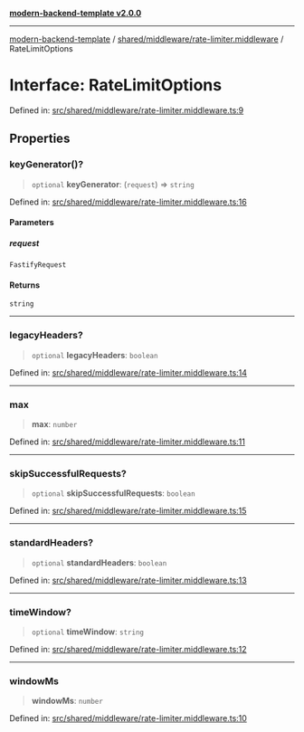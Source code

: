 [**modern-backend-template v2.0.0**](../../../../README.md)

***

[modern-backend-template](../../../../modules.md) / [shared/middleware/rate-limiter.middleware](../README.md) / RateLimitOptions

# Interface: RateLimitOptions

Defined in: [src/shared/middleware/rate-limiter.middleware.ts:9](https://github.com/maemreyo/saas-4cus-nodejs/blob/1a77de11cd6eaefe66c31c7f5de281673fc25ce5/src/shared/middleware/rate-limiter.middleware.ts#L9)

## Properties

### keyGenerator()?

> `optional` **keyGenerator**: (`request`) => `string`

Defined in: [src/shared/middleware/rate-limiter.middleware.ts:16](https://github.com/maemreyo/saas-4cus-nodejs/blob/1a77de11cd6eaefe66c31c7f5de281673fc25ce5/src/shared/middleware/rate-limiter.middleware.ts#L16)

#### Parameters

##### request

`FastifyRequest`

#### Returns

`string`

***

### legacyHeaders?

> `optional` **legacyHeaders**: `boolean`

Defined in: [src/shared/middleware/rate-limiter.middleware.ts:14](https://github.com/maemreyo/saas-4cus-nodejs/blob/1a77de11cd6eaefe66c31c7f5de281673fc25ce5/src/shared/middleware/rate-limiter.middleware.ts#L14)

***

### max

> **max**: `number`

Defined in: [src/shared/middleware/rate-limiter.middleware.ts:11](https://github.com/maemreyo/saas-4cus-nodejs/blob/1a77de11cd6eaefe66c31c7f5de281673fc25ce5/src/shared/middleware/rate-limiter.middleware.ts#L11)

***

### skipSuccessfulRequests?

> `optional` **skipSuccessfulRequests**: `boolean`

Defined in: [src/shared/middleware/rate-limiter.middleware.ts:15](https://github.com/maemreyo/saas-4cus-nodejs/blob/1a77de11cd6eaefe66c31c7f5de281673fc25ce5/src/shared/middleware/rate-limiter.middleware.ts#L15)

***

### standardHeaders?

> `optional` **standardHeaders**: `boolean`

Defined in: [src/shared/middleware/rate-limiter.middleware.ts:13](https://github.com/maemreyo/saas-4cus-nodejs/blob/1a77de11cd6eaefe66c31c7f5de281673fc25ce5/src/shared/middleware/rate-limiter.middleware.ts#L13)

***

### timeWindow?

> `optional` **timeWindow**: `string`

Defined in: [src/shared/middleware/rate-limiter.middleware.ts:12](https://github.com/maemreyo/saas-4cus-nodejs/blob/1a77de11cd6eaefe66c31c7f5de281673fc25ce5/src/shared/middleware/rate-limiter.middleware.ts#L12)

***

### windowMs

> **windowMs**: `number`

Defined in: [src/shared/middleware/rate-limiter.middleware.ts:10](https://github.com/maemreyo/saas-4cus-nodejs/blob/1a77de11cd6eaefe66c31c7f5de281673fc25ce5/src/shared/middleware/rate-limiter.middleware.ts#L10)
